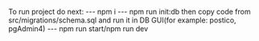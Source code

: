 To run project do next:
 --- npm i
 --- npm run init:db
then copy code from src/migrations/schema.sql and run it in DB GUI(for example: postico, pgAdmin4)
 --- npm run start/npm run dev
 